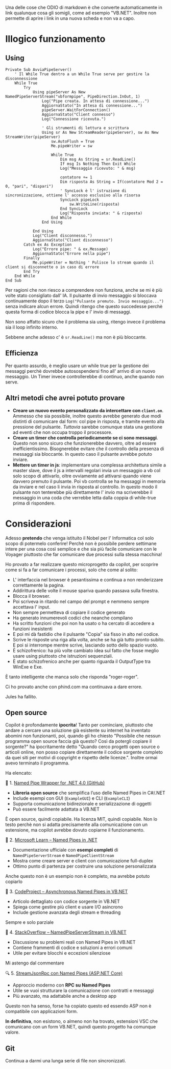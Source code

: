 Una delle cose che ODIO di markdown è che converte automaticamente in link qualunque cosa gli somigli, come ad esempio "VB.NET".
Inoltre non permette di aprire i link in una nuova scheda e non va a capo.

# Illogico funzionamento

## Using
```
Private Sub AvviaPipeServer()
	' Il While True dentro a un While True serve per gestire la disconnessione
	While True
		Try
			Using pipeServer As New NamedPipeServerStream("vbformpipe", PipeDirection.InOut, 1)
				Log("Pipe creata. In attesa di connessione...")
				AggiornaStato("In attesa di connessione...")
				pipeServer.WaitForConnection()
				AggiornaStato("Client connesso")
				Log("Connessione ricevuta.")

				' Gli strumenti di lettura e scrittura
				Using sr As New StreamReader(pipeServer), sw As New StreamWriter(pipeServer)
					sw.AutoFlush = True
					Me.pipeWriter = sw

					While True
						Dim msg As String = sr.ReadLine()
						If msg Is Nothing Then Exit While
						Log("Messaggio ricevuto: " & msg)

						contatore += 1
						Dim risposta As String = If(contatore Mod 2 = 0, "pari", "dispari")
						' SyncLock è l' istruzione di sincronizzazione, ottiene l' accesso esclusivo alla risorsa
						SyncLock pipeLock
							sw.WriteLine(risposta)
						End SyncLock
						Log("Risposta inviata: " & risposta)
					End While
				End Using

			End Using
			Log("Client disconnesso.")
			AggiornaStato("Client disconnesso")
		Catch ex As Exception
			Log("Errore pipe: " & ex.Message)
			AggiornaStato("Errore nella pipe")
		Finally
			Me.pipeWriter = Nothing ' Pulisce lo stream quando il client si disconnette o in caso di errore
		End Try
	End While
End Sub
```
Per ragioni che non riesco a comprendere non funziona, anche se mi è più volte stato consigliato dall' IA. Il pulsante di invio messaggio si bloccava continuamente dopo il terzo `Log("Pulsante premuto. Invio messaggio...")` senza indicare alcun errore. Quindi ritengo che questo succedesse perchè questa forma di codice blocca la pipe e l' invio di messaggi.

Non sono affatto sicuro che il problema sia using, ritengo invece il problema sia il loop infinito interno.

Sebbene anche adesso c' è `sr.ReadLine()` ma non è più bloccante.

## Efficienza
Per quanto assurdo, è meglio usare un while true per la gestione dei messaggi perchè dovrebbe autosospendersi fino all' arrivo di un nuovo messaggio. Un Timer invece controllerebbe di continuo, anche quando non serve.

## Altri metodi che avrei potuto provare
* **Creare un nuovo evento personalizzato da intercettare con `client.on`**. Ammesso che sia possibile, inoltre questo avrebbe generato due modi distinti di comunicare dal form: col pipe in risposta, e tramite evento alla pressione del pulsante. *Tuttavia* sarebbe comunque stata una gestione ad eventi che non occupa troppo il processore.
* **Creare un timer che controlla periodicamente se ci sono messaggi**. Questo non sono sicuro che funzionerebbe davvero, oltre ad essere inefficientissimo. Bisognerebbe evitare che il controllo della presenza di messaggi sia bloccante. In questo caso il pulsante avrebbe potuto inviare.
* **Mettere un timer in js**: implementare una complessa architettura simile a master slave, dove il js a intervalli regolari invia un messaggio a vb col solo scopo di attivarlo, oltre ovviamente ad attivarsi quando viene davvero premuto il pulsante. Poi vb controlla se ha messaggi in memoria da inviare e nel caso li invia in risposta al controllo. In questo modo il pulsante non tenterebbe più direttamente l' invio ma scriverebbe il messaggio in una coda che verrebbe letta dalla coppia di while-true prima di rispondere.

# Considerazioni
Adesso **pretendo** che venga istituito il Nobel per l' Informatica col solo scopo di potermelo conferire!
Perchè non è possibile perdere settimane intere per una cosa così semplice e che sia più facile comunicare con le Voyager piuttosto che far comunicare due processi sulla stessa macchina!

Ho provato a far realizzare questo microprogetto da copilot, per scoprire come si fa a far comunicare i processi, solo che come al solito:
* L' interfaccia nel browser è pesantissima e continua a non renderizzare correttamente la pagina.
* Addirittura delle volte il mouse spariva quando passava sulla finestra.
* Blocca il browser.
* Poi scriveva in ritardo nel campo del prompt e nemmeno sempre accettava l' input.
* Non sempre permetteva di copiare il codice generato
* Ha generato innumerevoli codici che neanche compilano
* Ha scritto funzioni che poi non ha usato o ha cercato di accedere a funzioni inesistenti
* E poi mi dà fastidio che il pulsante "Copia" sia fisso in alto nel codice.
* Scrive le risposte una riga alla volta, anche se ha già tutto pronto subito. E poi si interrompe mentre scrive, lasciando sotto dello spazio vuoto.
* È schizofrenico: ha più volte cambiato idea sul fatto che fosse meglio usare using piuttosto che istruzioni sequenziali.
* È stato schizofrenico anche per quanto riguarda il OutputType tra WinExe e Exe.

È tanto intelligente che manca solo che risponda "roger-roger".

Ci ho provato anche con phind.com ma continuava a dare errore.

Jules ha fallito.

## Open source
Copilot è profondamente **ipocrita**!
Tanto per cominciare, piuttosto che andare a cercare una soluzione già esistente su internet ha inventato abomini non funzionanti, poi, quando gli ho chiesto "Possibile che nessun programma open source faccia già questo? Così da potergli copiare il sorgente?" ha ipocritamente detto "Quando cerco progetti open source o articoli online, non posso copiare direttamente il codice sorgente completo da quei siti per motivi di copyright e rispetto delle licenze.".
Inoltre ormai avevo terminato il programma.

Ha elencato:

🔧 1. [Named Pipe Wrapper for .NET 4.0 (GitHub)](https://github.com/acdvorak/named-pipe-wrapper)

- **Libreria open source** che semplifica l’uso delle Named Pipes in C#/.NET
- Include esempi con GUI (`ExampleGUI`) e CLI (`ExampleCLI`)
- Supporta comunicazione bidirezionale e serializzazione di oggetti
- Può essere facilmente adattata a VB.NET

È open source, quindi copiabile.
Ha licenza MIT, quindi copiabile.
Non lo testo perchè non si adatta precisamente alla comunicazione con un estensione, ma copilot avrebbe dovuto copiarne il funzionamento.

📘 2. [Microsoft Learn – Named Pipes in .NET](https://learn.microsoft.com/en-us/dotnet/standard/io/how-to-use-named-pipes-for-network-interprocess-communication)

- Documentazione ufficiale con **esempi completi** di `NamedPipeServerStream` e `NamedPipeClientStream`
- Mostra come creare server e client con comunicazione full-duplex
- Ottimo punto di partenza per costruire una soluzione personalizzata

Anche questo non è un esempio non è completo, ma avrebbe potuto copiarlo

🧪 3. [CodeProject – Asynchronous Named Pipes in VB.NET](https://www.codeproject.com/articles/Asynchronous-Named-Pipes-Overlapped-IO-with-VB-NET)

- Articolo dettagliato con codice sorgente in VB.NET
- Spiega come gestire più client e usare I/O asincrono
- Include gestione avanzata degli stream e threading

Sempre e solo parziale

🧩 4. [StackOverflow – NamedPipeServerStream in VB.NET](https://stackoverflow.com/questions/50239378/vb-net-named-pipes-namedpipeserverstream-stackoverflowexception)

- Discussione su problemi reali con Named Pipes in VB.NET
- Contiene frammenti di codice e soluzioni a errori comuni
- Utile per evitare blocchi e eccezioni silenziose

Mi astengo dal commentare

🔍 5. [StreamJsonRpc con Named Pipes (ASP.NET Core)](https://anthonysimmon.com/local-ipc-over-named-pipes-aspnet-core-streamjsonrpc-dotnet/)

- Approccio moderno con **RPC su Named Pipes**
- Utile se vuoi strutturare la comunicazione con contratti e messaggi
- Più avanzato, ma adattabile anche a desktop app

Questo non ha senso, forse ha copiato questo ed essendo ASP non è compatibile con applicazioni form.

**In definitiva**, non esistono, o almeno non ha trovato, estensioni VSC che comunicano con un form VB.NET, quindi questo progetto ha comunque valore.

## Git
Continua a darmi una lunga serie di file non sincronizzati.
